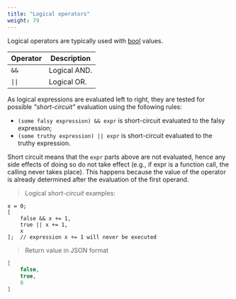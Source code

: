 ```yaml
---
title: "Logical operators"
weight: 79
---
```


Logical operators are typically used with [bool](../../data-types/bool) values.

Operator | Description
-------- | -----------
`&&` | Logical AND.
<code>&#124;&#124;</code> | Logical OR.

As logical expressions are evaluated left to right, they are tested for possible *"short-circuit"* evaluation using the following rules:

- `(some falsy expression) && expr` is short-circuit evaluated to the falsy expression;
- `(some truthy expression) || expr` is short-circuit evaluated to the truthy expression.

Short circuit means that the `expr` parts above are not evaluated, hence any side effects of doing so do not take effect
(e.g., if expr is a function call, the calling never takes place).
This happens because the value of the operator is already determined after the evaluation of the first operand.

> Logical *short-circuit* examples:

```thingsdb,json_response
x = 0;
[
    false && x += 1,
    true || x += 1,
    x
];  // expression x += 1 will never be executed
```

> Return value in JSON format

```json
[
    false,
    true,
    0
]
```
